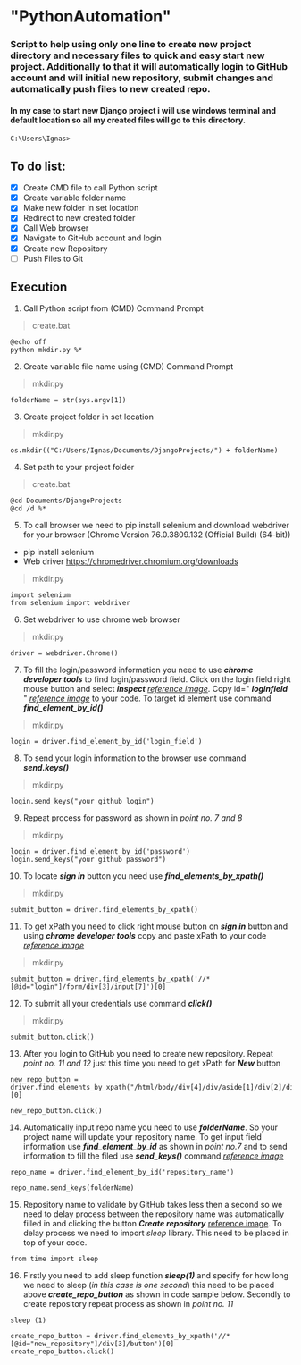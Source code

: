 # "PythonAutomation" 
### Script to help using only one line to create new project directory and necessary files to quick and easy start new project. Additionally to that it will automatically login to GitHub account and will initial new repository, submit changes and automatically push files to new created repo.

#### In my case to start new Django project i will use windows terminal and default location so all my created files will go to this directory. 
``` 
C:\Users\Ignas>
```
## To do list:
- [x] Create CMD file to call Python script
- [x] Create variable folder name
- [x] Make new folder in set location
- [x] Redirect to new created folder
- [x] Call Web browser
- [x] Navigate to GitHub account and login
- [x] Create new Repository
- [ ] Push Files to Git

## Execution 
1. Call Python script from (CMD) Command Prompt
> create.bat
```
@echo off
python mkdir.py %*
```
<!-- 1.1 Import 
```
import os
import sys
``` -->

2. Create variable file name using (CMD) Command Prompt
> mkdir.py
```
folderName = str(sys.argv[1])
```
3. Create project folder in set location
> mkdir.py
```
os.mkdir(("C:/Users/Ignas/Documents/DjangoProjects/") + folderName)
```
4. Set path to your project folder 
> create.bat
```
@cd Documents/DjangoProjects
@cd /d %*
```
5. To call browser we need to pip install selenium and download webdriver for your browser (Chrome Version 76.0.3809.132 (Official Build) (64-bit))
- pip install selenium
- Web driver <https://chromedriver.chromium.org/downloads>
> mkdir.py
```
import selenium
from selenium import webdriver
```
6. Set webdriver to use chrome web browser
> mkdir.py
```
driver = webdriver.Chrome()
```
7. To fill the login/password information you need to use ***chrome developer tools*** to find login/password field. Click on the login field right mouse button and select ***inspect*** *[reference image](https://github.com/ignasgri/PythonAutomation/blob/master/images/loginInspect.jpg)*. Copy  id=" ***loginfield*** " *[reference image](https://github.com/ignasgri/PythonAutomation/blob/master/images/loginField.jpg)* to your code. To target id element use command ***find_element_by_id()***

> mkdir.py
```
login = driver.find_element_by_id('login_field')
```
8. To send your login information to the browser use command ***send.keys()***
>mkdir.py
```
login.send_keys("your github login")
```
9. Repeat process for password as shown in *point no. 7 and 8* 
> mkdir.py
```
login = driver.find_element_by_id('password')
login.send_keys("your github password")
```
10. To locate ***sign in*** button you need use ***find_elements_by_xpath()***
>mkdir.py
```
submit_button = driver.find_elements_by_xpath()
```

11. To get xPath you need to click right mouse button on ***sign in*** button and using ***chrome developer tools*** copy and paste xPath to your code
*[reference image](https://github.com/ignasgri/PythonAutomation/blob/master/images/xPath.jpg)*

>mkdir.py
```
submit_button = driver.find_elements_by_xpath('//*[@id="login"]/form/div[3]/input[7]')[0]
```
12. To submit all your credentials use command ***click()***
> mkdir.py
```
submit_button.click()
```
13. After you login to GitHub you need to create new repository. Repeat *point no. 11 and 12* just this time you need to get xPath for ***New*** button
```
new_repo_button = driver.find_elements_by_xpath("/html/body/div[4]/div/aside[1]/div[2]/div/div/h2/a")[0]

new_repo_button.click()
```
14. Automatically input repo name you need to use ***folderName***. So your project name will update your repository name. To get input field information use  ***find_element_by_id*** as shown in *point no.7* and to send information to fill the filed use ***send_keys()*** command *[reference image](https://github.com/ignasgri/PythonAutomation/blob/master/images/repoName.jpg)*
```
repo_name = driver.find_element_by_id('repository_name')

repo_name.send_keys(folderName)
```
15. Repository name to validate by GitHub takes less then a second so we need to delay process between the repository name was automatically filled in and clicking the button ***Create repository*** [reference image](https://github.com/ignasgri/PythonAutomation/blob/master/images/createRepository.jpg). To delay process we need to import *sleep* library. This need to be placed in top of your code.
```
from time import sleep
```
16. Firstly you need to  add sleep function ***sleep(1)*** and specify for how long we need to sleep (*in this case is one second*) this need to be placed above ***create_repo_button*** as shown in code sample below. 
Secondly to create repository repeat process as shown in *point no. 11*

```
sleep (1)

create_repo_button = driver.find_elements_by_xpath('//*[@id="new_repository"]/div[3]/button')[0]
create_repo_button.click()
```